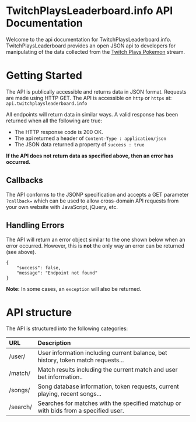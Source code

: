 # TwitchPlaysLeaderboard.info API Documentation

Welcome to the api documentation for TwitchPlaysLeaderboard.info. TwitchPlaysLeaderboard provides an open JSON api to developers for manipulating of the data collected from the [Twitch Plays Pokemon](http://twitch.tv/twitchplayspokemon) stream.

# Getting Started

The API is publically accessible and returns data in JSON format. Requests are made using HTTP GET. The API is accessible on ```http``` or ```https``` at:  ```api.twitchplaysleaderboard.info```

All endpoints will return data in similar ways. A valid response has been returned when all the following are true:

 * The HTTP response code is 200 OK.
 * The api returned a header of ```Content-Type : application/json```
 * The JSON data returned a property of ```success : true```

**If the API does not return data as specified above, then an error has occurred.** 

## Callbacks

The API conforms to the JSONP specification and accepts a GET parameter ```?callback=``` which can be used to allow cross-domain API requests from your own website with JavaScript, jQuery, etc.

## Handling Errors

The API will return an error object similar to the one shown below when an error occurred. However, this is **not** the only way an error can be returned (see above).
	
```
{
	"success": false,
	"message": "Endpoint not found"
}
```

**Note:** In some cases, an ```exception``` will also be returned.

# API structure

The API is structured into the following categories:

| URL | Description |
|:------------- |:-------------|
| /user/ | User information including current balance, bet history, token match requests... |
| /match/ | Match results including the current match and user bet information.. |
| /songs/ | Song database information, token requests, current playing, recent songs... |
| /search/ | Searches for matches with the specified matchup or with bids from a specified user. |
